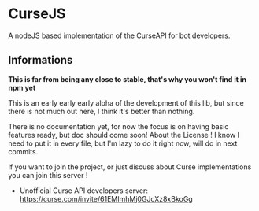 # CurseJS

A nodeJS based implementation of the CurseAPI for bot developers.

## Informations

**This is far from being any close to stable, that's why you won't find it in npm yet**

This is an early early early alpha of the development of this lib, but since there is not much out here, I think it's better than nothing.

There is no documentation yet, for now the focus is on having basic features ready, but doc should come soon!
About the License ! I know I need to put it in every file, but I'm lazy to do it right now, will do in next commits.

If you want to join the project, or just discuss about Curse implementations you can join this server !

* Unofficial Curse API developers server: https://curse.com/invite/61EMImhMj0GJcXz8xBkoGg

